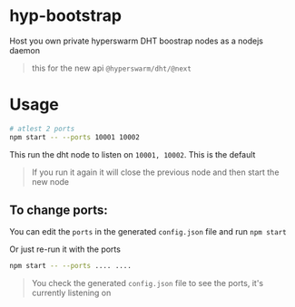 # hyp-bootstrap

Host you own private hyperswarm DHT boostrap nodes as a nodejs daemon

> this for the new api `@hyperswarm/dht/@next`

# Usage
```bash
# atlest 2 ports
npm start -- --ports 10001 10002
```

This run the dht node to listen on `10001, 10002`. This is the default

> If you run it again it will close the previous node and then start the new node

## To change ports:

You can edit the `ports` in the generated `config.json` file and run `npm start` 

Or just re-run it with the ports
```bash
npm start -- --ports .... ....
```
> You check the generated `config.json` file to see the ports, it's currently listening on
